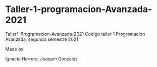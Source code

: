 # Taller-1-programacion-Avanzada-2021
Taller1-Programacion-Avanzada-2021
Codigo taller 1 Programacion Avanzada, segundo semestre 2021

Made by:

Ignacio Herrera, Joaquin Gonzalez
